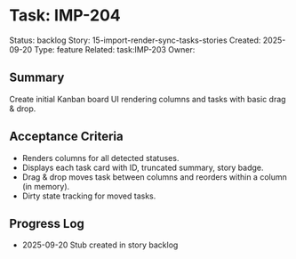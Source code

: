 # Task: IMP-204
Status: backlog
Story: 15-import-render-sync-tasks-stories
Created: 2025-09-20
Type: feature
Related: task:IMP-203
Owner:

## Summary
Create initial Kanban board UI rendering columns and tasks with basic drag & drop.

## Acceptance Criteria
- Renders columns for all detected statuses.
- Displays each task card with ID, truncated summary, story badge.
- Drag & drop moves task between columns and reorders within a column (in memory).
- Dirty state tracking for moved tasks.

## Progress Log
- 2025-09-20 Stub created in story backlog
